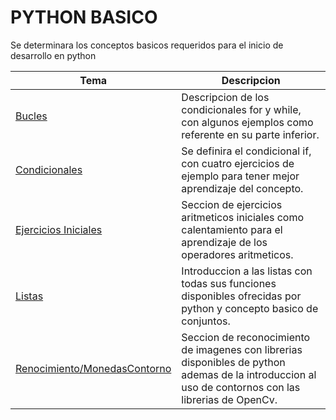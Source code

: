 # PYTHON BASICO
Se determinara los conceptos basicos requeridos para el inicio de desarrollo en python

| Tema | Descripcion 
|------|-----------
|[Bucles](Bucles) | Descripcion de los condicionales for y while, con algunos ejemplos como referente en su parte inferior.
|[Condicionales](Condicionales) | Se definira el condicional if, con cuatro ejercicios de ejemplo para tener mejor aprendizaje del concepto.
|[Ejercicios Iniciales](Ejercicios_Aritmeticos) | Seccion de ejercicios aritmeticos iniciales como calentamiento para el aprendizaje de los operadores aritmeticos.
|[Listas](Listas) | Introduccion a las listas con todas sus funciones disponibles ofrecidas por python y concepto basico de conjuntos.
|[Renocimiento/MonedasContorno](Reconocimiento) | Seccion de reconocimiento de imagenes con librerias disponibles de python ademas de la introduccion al uso de contornos con las librerias de OpenCv.